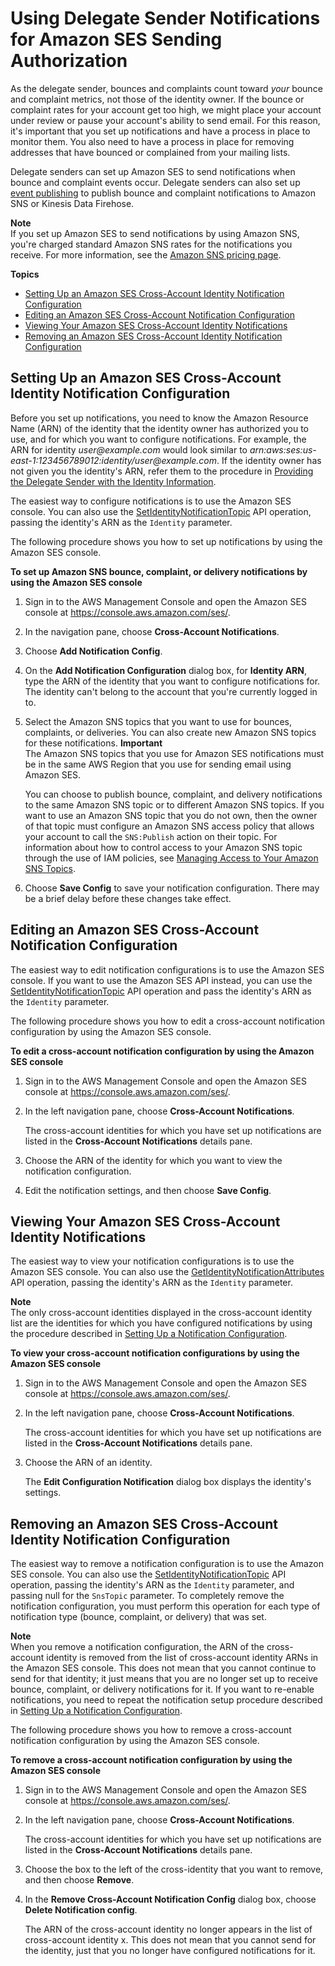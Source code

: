 # Using Delegate Sender Notifications for Amazon SES Sending Authorization<a name="sending-authorization-delegate-sender-tasks-notifications"></a>

As the delegate sender, bounces and complaints count toward *your* bounce and complaint metrics, not those of the identity owner\. If the bounce or complaint rates for your account get too high, we might place your account under review or pause your account's ability to send email\. For this reason, it's important that you set up notifications and have a process in place to monitor them\. You also need to have a process in place for removing addresses that have bounced or complained from your mailing lists\.

Delegate senders can set up Amazon SES to send notifications when bounce and complaint events occur\. Delegate senders can also set up [event publishing](monitor-using-event-publishing.md) to publish bounce and complaint notifications to Amazon SNS or Kinesis Data Firehose\.

**Note**  
If you set up Amazon SES to send notifications by using Amazon SNS, you're charged standard Amazon SNS rates for the notifications you receive\. For more information, see the [Amazon SNS pricing page](https://aws.amazon.com/sns/pricing)\.

**Topics**
+ [Setting Up an Amazon SES Cross\-Account Identity Notification Configuration](#sending-authorization-delegate-sender-tasks-management-add)
+ [Editing an Amazon SES Cross\-Account Notification Configuration](#sending-authorization-delegate-sender-tasks-management-edit)
+ [Viewing Your Amazon SES Cross\-Account Identity Notifications](#sending-authorization-delegate-sender-tasks-management-list)
+ [Removing an Amazon SES Cross\-Account Identity Notification Configuration](#sending-authorization-delegate-sender-tasks-management-remove)

## Setting Up an Amazon SES Cross\-Account Identity Notification Configuration<a name="sending-authorization-delegate-sender-tasks-management-add"></a>

Before you set up notifications, you need to know the Amazon Resource Name \(ARN\) of the identity that the identity owner has authorized you to use, and for which you want to configure notifications\. For example, the ARN for identity *user@example\.com* would look similar to *arn:aws:ses:us\-east\-1:123456789012:identity/user@example\.com*\. If the identity owner has not given you the identity's ARN, refer them to the procedure in [Providing the Delegate Sender with the Identity Information](sending-authorization-identity-owner-tasks-identity.md)\.

The easiest way to configure notifications is to use the Amazon SES console\. You can also use the [SetIdentityNotificationTopic](https://docs.aws.amazon.com/ses/latest/APIReference/API_SetIdentityNotificationTopic.html) API operation, passing the identity's ARN as the `Identity` parameter\.

The following procedure shows you how to set up notifications by using the Amazon SES console\.

**To set up Amazon SNS bounce, complaint, or delivery notifications by using the Amazon SES console**

1. Sign in to the AWS Management Console and open the Amazon SES console at [https://console\.aws\.amazon\.com/ses/](https://console.aws.amazon.com/ses/)\.

1. In the navigation pane, choose **Cross\-Account Notifications**\.

1. Choose **Add Notification Config**\.

1. On the **Add Notification Configuration** dialog box, for **Identity ARN**, type the ARN of the identity that you want to configure notifications for\. The identity can't belong to the account that you're currently logged in to\.

1. Select the Amazon SNS topics that you want to use for bounces, complaints, or deliveries\. You can also create new Amazon SNS topics for these notifications\.
**Important**  
The Amazon SNS topics that you use for Amazon SES notifications must be in the same AWS Region that you use for sending email using Amazon SES\.

   You can choose to publish bounce, complaint, and delivery notifications to the same Amazon SNS topic or to different Amazon SNS topics\. If you want to use an Amazon SNS topic that you do not own, then the owner of that topic must configure an Amazon SNS access policy that allows your account to call the `SNS:Publish` action on their topic\. For information about how to control access to your Amazon SNS topic through the use of IAM policies, see [Managing Access to Your Amazon SNS Topics](https://docs.aws.amazon.com/sns/latest/dg/AccessPolicyLanguage.html)\.

1. Choose **Save Config** to save your notification configuration\. There may be a brief delay before these changes take effect\.

## Editing an Amazon SES Cross\-Account Notification Configuration<a name="sending-authorization-delegate-sender-tasks-management-edit"></a>

The easiest way to edit notification configurations is to use the Amazon SES console\. If you want to use the Amazon SES API instead, you can use the [SetIdentityNotificationTopic](https://docs.aws.amazon.com/ses/latest/APIReference/API_SetIdentityNotificationTopic.html) API operation and pass the identity's ARN as the `Identity` parameter\.

The following procedure shows you how to edit a cross\-account notification configuration by using the Amazon SES console\.

**To edit a cross\-account notification configuration by using the Amazon SES console**

1. Sign in to the AWS Management Console and open the Amazon SES console at [https://console\.aws\.amazon\.com/ses/](https://console.aws.amazon.com/ses/)\.

1. In the left navigation pane, choose **Cross\-Account Notifications**\.

   The cross\-account identities for which you have set up notifications are listed in the **Cross\-Account Notifications** details pane\. 

1. Choose the ARN of the identity for which you want to view the notification configuration\.

1. Edit the notification settings, and then choose **Save Config**\.

## Viewing Your Amazon SES Cross\-Account Identity Notifications<a name="sending-authorization-delegate-sender-tasks-management-list"></a>

The easiest way to view your notification configurations is to use the Amazon SES console\. You can also use the [GetIdentityNotificationAttributes](https://docs.aws.amazon.com/ses/latest/APIReference/API_GetIdentityNotificationAttributes.html) API operation, passing the identity's ARN as the `Identity` parameter\.

**Note**  
The only cross\-account identities displayed in the cross\-account identity list are the identities for which you have configured notifications by using the procedure described in [Setting Up a Notification Configuration](#sending-authorization-delegate-sender-tasks-management-add)\. 

**To view your cross\-account notification configurations by using the Amazon SES console**

1. Sign in to the AWS Management Console and open the Amazon SES console at [https://console\.aws\.amazon\.com/ses/](https://console.aws.amazon.com/ses/)\.

1. In the left navigation pane, choose **Cross\-Account Notifications**\.

   The cross\-account identities for which you have set up notifications are listed in the **Cross\-Account Notifications** details pane\. 

1. Choose the ARN of an identity\.

   The **Edit Configuration Notification** dialog box displays the identity's settings\. 

## Removing an Amazon SES Cross\-Account Identity Notification Configuration<a name="sending-authorization-delegate-sender-tasks-management-remove"></a>

The easiest way to remove a notification configuration is to use the Amazon SES console\. You can also use the [SetIdentityNotificationTopic](https://docs.aws.amazon.com/ses/latest/APIReference/API_SetIdentityNotificationTopic.html) API operation, passing the identity's ARN as the `Identity` parameter, and passing null for the `SnsTopic` parameter\. To completely remove the notification configuration, you must perform this operation for each type of notification type \(bounce, complaint, or delivery\) that was set\. 

**Note**  
When you remove a notification configuration, the ARN of the cross\-account identity is removed from the list of cross\-account identity ARNs in the Amazon SES console\. This does not mean that you cannot continue to send for that identity; it just means that you are no longer set up to receive bounce, complaint, or delivery notifications for it\. If you want to re\-enable notifications, you need to repeat the notification setup procedure described in [Setting Up a Notification Configuration](#sending-authorization-delegate-sender-tasks-management-add)\.

The following procedure shows you how to remove a cross\-account notification configuration by using the Amazon SES console\.

**To remove a cross\-account notification configuration by using the Amazon SES console**

1. Sign in to the AWS Management Console and open the Amazon SES console at [https://console\.aws\.amazon\.com/ses/](https://console.aws.amazon.com/ses/)\.

1. In the left navigation pane, choose **Cross\-Account Notifications**\.

   The cross\-account identities for which you have set up notifications are listed in the **Cross\-Account Notifications** details pane\. 

1. Choose the box to the left of the cross\-identity that you want to remove, and then choose **Remove**\.

1. In the **Remove Cross\-Account Notification Config** dialog box, choose **Delete Notification config**\.

   The ARN of the cross\-account identity no longer appears in the list of cross\-account identity x\. This does not mean that you cannot send for the identity, just that you no longer have configured notifications for it\.
